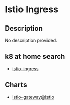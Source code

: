# Istio Ingress

## Description

No description provided.

## k8 at home search

- [istio-ingress](https://nanne.dev/k8s-at-home-search/#/istio-ingress)

## Charts

- [istio-gateway@istio](https://istio-release.storage.googleapis.com/charts/)
